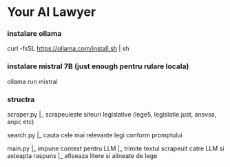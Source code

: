 # Your AI Lawyer

### instalare ollama ###

  curl -fsSL https://ollama.com/install.sh | sh

### instalare mistral 7B (just enough pentru rulare locala) ###

  ollama run mistral

### structra ###

  scraper.py 
  |_ scrapeuieste siteuri legislative (lege5, legislatie.just, ansvsa, anpc etc)
  
  search.py
  |_ cauta cele mai relevante legi conform promptului
  
  main.py
  |_ impune context pentru LLM
  |_ trimite textul scrapeuit catre LLM si asteapta raspuns
  |_ afiseaza litere si alineate de lege

